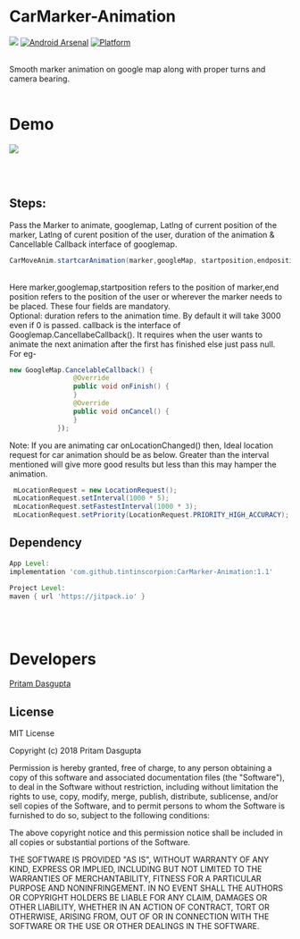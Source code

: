 # CarMarker-Animation
[![](https://jitpack.io/v/tintinscorpion/CarMarker-Animation.svg)](https://jitpack.io/#tintinscorpion/CarMarker-Animation)
[![Android Arsenal](https://img.shields.io/badge/Android%20Arsenal-CarMarker--Animation-brightgreen.svg?style=flat)](https://android-arsenal.com/details/1/7372)
[![Platform](https://img.shields.io/badge/platform-android-green.svg)](http://developer.android.com/index.html)

<br>
<meta name="google-site-verification" content="9xX5qBXiwU0-eOti0o3ujCSFXmus9BTbz6Dw5FNmtm0" />
Smooth marker animation on google map along with proper turns and camera bearing. 
<br><br>

# Demo
<img src="https://github.com/tintinscorpion/CarMarker-Animation/blob/master/routeanim.gif"/>

<br><br>

## Steps:

Pass the Marker to animate, googlemap, Latlng of current position of the marker, Latlng of curent position of the user, 
duration of the animation & Cancellable Callback interface of googlemap.

``` java
CarMoveAnim.startcarAnimation(marker,googleMap, startposition,endposition,duration,callback);
```
<br>
Here marker,googlemap,startposition refers to the position of marker,end position refers to the position of 
the user or wherever the marker needs to be placed. 
These four fields are mandatory.
<br>
Optional:
  duration refers to the animation time. By default it will take 3000 even if 0 is passed.
callback is the interface of Googlemap.CancellabeCallback(). It requires when the user wants to animate the next animation 
after the first has finished else just pass null.
<br>
For eg-

``` java
new GoogleMap.CancelableCallback() {
                @Override
                public void onFinish() {                
                }
                @Override
                public void onCancel() {               
                }
            });
```
Note:
    If you are animating car onLocationChanged() then,
   Ideal location request for car animation should be as below. Greater than the interval mentioned will give
   more good results but less than this may hamper the animation.
   ``` java
    mLocationRequest = new LocationRequest();
    mLocationRequest.setInterval(1000 * 5);
    mLocationRequest.setFastestInterval(1000 * 3);
    mLocationRequest.setPriority(LocationRequest.PRIORITY_HIGH_ACCURACY);
   ``` 
 

## Dependency

```groovy
App Level:
implementation 'com.github.tintinscorpion:CarMarker-Animation:1.1'
```
```groovy
Project Level:
maven { url 'https://jitpack.io' }
```
 <br><br>

# Developers

<a href="https://github.com/tintinscorpion">Pritam Dasgupta</a>

## License

MIT License

Copyright (c) 2018 Pritam Dasgupta

Permission is hereby granted, free of charge, to any person obtaining a copy
of this software and associated documentation files (the "Software"), to deal
in the Software without restriction, including without limitation the rights
to use, copy, modify, merge, publish, distribute, sublicense, and/or sell
copies of the Software, and to permit persons to whom the Software is
furnished to do so, subject to the following conditions:

The above copyright notice and this permission notice shall be included in all
copies or substantial portions of the Software.

THE SOFTWARE IS PROVIDED "AS IS", WITHOUT WARRANTY OF ANY KIND, EXPRESS OR
IMPLIED, INCLUDING BUT NOT LIMITED TO THE WARRANTIES OF MERCHANTABILITY,
FITNESS FOR A PARTICULAR PURPOSE AND NONINFRINGEMENT. IN NO EVENT SHALL THE
AUTHORS OR COPYRIGHT HOLDERS BE LIABLE FOR ANY CLAIM, DAMAGES OR OTHER
LIABILITY, WHETHER IN AN ACTION OF CONTRACT, TORT OR OTHERWISE, ARISING FROM,
OUT OF OR IN CONNECTION WITH THE SOFTWARE OR THE USE OR OTHER DEALINGS IN THE
SOFTWARE.

